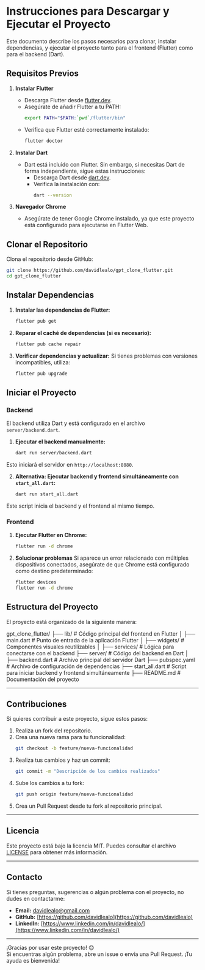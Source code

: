 # Instrucciones para Descargar y Ejecutar el Proyecto

Este documento describe los pasos necesarios para clonar, instalar dependencias, y ejecutar el proyecto tanto para el frontend (Flutter) como para el backend (Dart).

## **Requisitos Previos**

1. **Instalar Flutter**
   - Descarga Flutter desde [flutter.dev](https://flutter.dev/docs/get-started/install).
   - Asegúrate de añadir Flutter a tu PATH:
     ```bash
     export PATH="$PATH:`pwd`/flutter/bin"
     ```
   - Verifica que Flutter esté correctamente instalado:
     ```bash
     flutter doctor
     ```

2. **Instalar Dart**
   - Dart está incluido con Flutter. Sin embargo, si necesitas Dart de forma independiente, sigue estas instrucciones:
     - Descarga Dart desde [dart.dev](https://dart.dev/get-dart).
     - Verifica la instalación con:
       ```bash
       dart --version
       ```

3. **Navegador Chrome**
   - Asegúrate de tener Google Chrome instalado, ya que este proyecto está configurado para ejecutarse en Flutter Web.

## **Clonar el Repositorio**

Clona el repositorio desde GitHub:
```bash
git clone https://github.com/davidlealo/gpt_clone_flutter.git
cd gpt_clone_flutter
```
## **Instalar Dependencias**

1. **Instalar las dependencias de Flutter:**
   ```bash
   flutter pub get
   ```
2. **Reparar el caché de dependencias (si es necesario):**
   ```bash
   flutter pub cache repair
   ```
3. **Verificar dependencias y actualizar:**
   Si tienes problemas con versiones incompatibles, utiliza:
   ```bash
   flutter pub upgrade
   ```

## **Iniciar el Proyecto**

### **Backend**

El backend utiliza Dart y está configurado en el archivo `server/backend.dart`.

1. **Ejecutar el backend manualmente:**
   ```bash
   dart run server/backend.dart
   ```
Esto iniciará el servidor en `http://localhost:8080`.

2. **Alternativa: Ejecutar backend y frontend simultáneamente con `start_all.dart`:**
   ```bash
   dart run start_all.dart
   ```
Este script inicia el backend y el frontend al mismo tiempo.

### **Frontend**

1. **Ejecutar Flutter en Chrome:**
   ```bash
   flutter run -d chrome
   ```
2. **Solucionar problemas**
   Si aparece un error relacionado con múltiples dispositivos conectados, asegúrate de que Chrome está configurado como destino predeterminado:
   ```bash
   flutter devices
   flutter run -d chrome
   ```

## **Estructura del Proyecto**

El proyecto está organizado de la siguiente manera:


gpt_clone_flutter/
├── lib/                # Código principal del frontend en Flutter
│   ├── main.dart       # Punto de entrada de la aplicación Flutter
│   ├── widgets/        # Componentes visuales reutilizables
│   ├── services/       # Lógica para conectarse con el backend
├── server/             # Código del backend en Dart
│   ├── backend.dart    # Archivo principal del servidor Dart
├── pubspec.yaml        # Archivo de configuración de dependencias
├── start_all.dart      # Script para iniciar backend y frontend simultáneamente
├── README.md           # Documentación del proyecto


---

## **Contribuciones**

Si quieres contribuir a este proyecto, sigue estos pasos:

1. Realiza un fork del repositorio.
2. Crea una nueva rama para tu funcionalidad:
   ```bash
   git checkout -b feature/nueva-funcionalidad
   ```
3. Realiza tus cambios y haz un commit:
   ```bash
   git commit -m "Descripción de los cambios realizados"
   ```
4. Sube los cambios a tu fork:
   ```bash
   git push origin feature/nueva-funcionalidad
   ```
5. Crea un Pull Request desde tu fork al repositorio principal.

---

## **Licencia**

Este proyecto está bajo la licencia MIT. Puedes consultar el archivo [LICENSE](LICENSE) para obtener más información.

---

## **Contacto**

Si tienes preguntas, sugerencias o algún problema con el proyecto, no dudes en contactarme:

- **Email:** [davidlealo@gmail.com](mailto:davidlealo@gmail.com)
- **GitHub:** [https://github.com/davidlealo](https://github.com/davidlealo)
- **LinkedIn:** [https://www.linkedin.com/in/davidlealo/](https://www.linkedin.com/in/davidlealo/)

---

¡Gracias por usar este proyecto! 😊  
Si encuentras algún problema, abre un issue o envía una Pull Request. ¡Tu ayuda es bienvenida!





